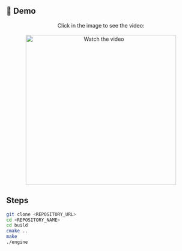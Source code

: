 ## 🎥 Demo 

<p align="center">
  Click in the image to see the video:<br><br>
  <a href="https://youtu.be/CoBPU2ZhPSc" target="_blank">
    <img src="https://i.imgur.com/v9tAsWX.png" width="400" alt="Watch the video"/>
  </a>
</p>

## Steps

```bash
git clone <REPOSITORY_URL>
cd <REPOSITORY_NAME>
cd build
cmake ..
make
./engine
